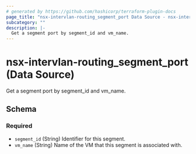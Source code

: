 ```yaml
---
# generated by https://github.com/hashicorp/terraform-plugin-docs
page_title: "nsx-intervlan-routing_segment_port Data Source - nsx-intervlan-routing"
subcategory: ""
description: |-
  Get a segment port by segment_id and vm_name.
---
```


# nsx-intervlan-routing_segment_port (Data Source)

Get a segment port by segment_id and vm_name.



<!-- schema generated by tfplugindocs -->
## Schema

### Required

- `segment_id` (String) Identifier for this segment.
- `vm_name` (String) Name of the VM that this segment is associated with.
